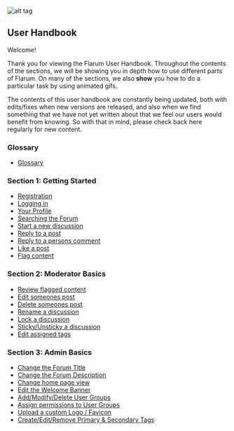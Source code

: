 ![alt tag](http://flarum.org/img/logo.png)

## User Handbook

Welcome!

Thank you for viewing the Flarum User Handbook. Throughout the contents of the sections, we will be showing you in depth how to use different parts of Flarum. On many of the sections, we also **show** you how to do a particular task by using animated gifs. 

The contents of this user handbook are constantly being updated, both with edits/fixes when new versions are released, and also when we find something that we have not yet written about that we feel our users would benefit from knowing. So with that in mind, please check back here regularly for new content.

### Glossary

 - [Glossary](usefulterms.md)

### Section 1: Getting Started

 - [Registration](registration.md)
 - [Logging in](login.md)
 - [Your Profile](profile.md)
 - [Searching the Forum](searching.md)
 - [Start a new discussion](startdiscussion.md)
 - [Reply to a post](reply.md)
 - [Reply to a persons comment](replycomment.md)
 - [Like a post](like.md)
 - [Flag content](flag.md)

### Section 2: Moderator Basics

 - [Review flagged content](moderator/reviewflag.md)
 - [Edit someones post](moderator/editpost.md)
 - [Delete someones post](moderator/deletepost.md)
 - [Rename a discussion](moderator/renamediscussion.md)
 - [Lock a discussion](moderator/lock.md)
 - [Sticky/Unsticky a discussion](moderator/sticky.md)
 - [Edit assigned tags](moderator/editassignedtags.md)

### Section 3: Admin Basics

 - [Change the Forum Title](admin/forumtitle.md)
 - [Change the Forum Description](admin/forumdescription.md)
 - [Change home page view](admin/homeview.md)
 - [Edit the Welcome Banner](admin/welcomebanner.md)
 - [Add/Modify/Delete User Groups](admin/usergroups.md)
 - [Assign permissions to User Groups](admin/grouppermissions.md)
 - [Upload a custom Logo / Favicon](admin/uploadlogo.md)
 - [Create/Edit/Remove Primary & Secondary Tags](admin/tags.md)
 
